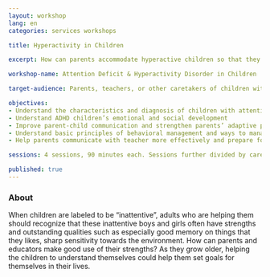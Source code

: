 ```yaml
---
layout: workshop
lang: en
categories: services workshops

title: Hyperactivity in Children

excerpt: How can parents accommodate hyperactive children so that they could improve their skills, attitude and motivation in learning?

workshop-name: Attention Deficit & Hyperactivity Disorder in Children

target-audience: Parents, teachers, or other caretakers of children with ADHD.

objectives:
- Understand the characteristics and diagnosis of children with attention deficit and hyperactive disorder
- Understand ADHD children’s emotional and social development
- Improve parent-child communication and strengthen parents’ adaptive parenting skills
- Understand basic principles of behavioral management and ways to manage high-risk situations
- Help parents communicate with teacher more effectively and prepare for future challenges

sessions: 4 sessions, 90 minutes each. Sessions further divided by caretakers of preschoolers, primary-school-aged children, and teenagers

published: true
---
```


### About
When children are labeled to be “inattentive”, adults who are helping them should recognize that these inattentive boys and girls often have strengths and outstanding qualities such as especially good memory on things that they likes, sharp sensitivity towards the environment.  How can parents and educators make good use of their strengths?  As they grow older, helping the children to understand themselves could help them set goals for themselves in their lives.
